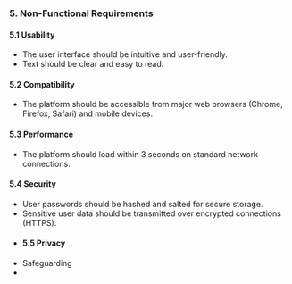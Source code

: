 ### 5. Non-Functional Requirements
#### 5.1 Usability
- The user interface should be intuitive and user-friendly.
- Text should be clear and easy to read.
#### 5.2 Compatibility
- The platform should be accessible from major web browsers (Chrome, Firefox, Safari) and mobile devices.
#### 5.3 Performance
- The platform should load within 3 seconds on standard network connections.
#### 5.4 Security
- User passwords should be hashed and salted for secure storage.
- Sensitive user data should be transmitted over encrypted connections (HTTPS).
- #### 5.5 Privacy
- Safeguarding
-
